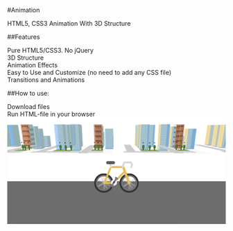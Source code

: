 #Animation

HTML5, CSS3 Animation With 3D Structure

##Features

Pure HTML5/CSS3. No jQuery <br/>
3D Structure <br/>
Animation Effects <br/>
Easy to Use and Customize (no need to add any CSS file) <br/>
Transitions and Animations <br/>

##How to use:

Download files<br/>
Run HTML-file in your browser<br/>
<a href=""><img src="https://github.com/akas227/Cycle-Animation/blob/master/animation.PNG" alt="animation" />
</a>
